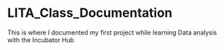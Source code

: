 # LITA_Class_Documentation
This is where I documented my first project while learning Data analysis with the Incubator Hub
